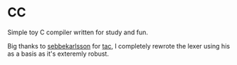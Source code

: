 # CC
Simple toy C compiler written for study and fun.

Big thanks to [sebbekarlsson](https://github.com/sebbekarlsson) for [tac](https://github.com/sebbekarlsson/tac), I completely rewrote the lexer using his as a basis as it's exteremly robust.